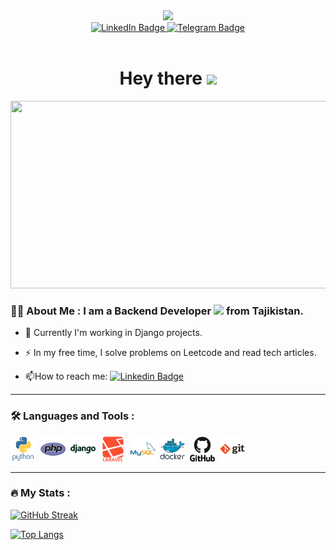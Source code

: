 <div id="header" align="center">
  <img src="https://media.giphy.com/media/xBTSwCTFkgfcdTjHMz/giphy.gif" width="100"/>

  <div id="badges">
    <a href="https://www.linkedin.com/in/khurshed-jamshedzoda-509a2a236">
      <img src="https://img.shields.io/badge/LinkedIn-blue?style=for-the-badge&logo=linkedin&logoColor=white" 
           alt="LinkedIn Badge"/>
    </a>
    <a href="https://t.me/Jkhurshed">
      <img src="https://img.shields.io/badge/Telegram-blue?logo=telegram&logoColor=white&style=for-the-badge" 
           alt="Telegram Badge"/>
    </a>
  </div>
  
  <img src="https://komarev.com/ghpvc/?username=jkhurshed&style=flat-square&color=blue" alt=""/>
  
  <h1>
    Hey there
    <img src="https://media.giphy.com/media/hvRJCLFzcasrR4ia7z/giphy.gif" width="30px"/>
  </h1>
  
</div>

<div align="center">
  <img src="https://media.giphy.com/media/dWesBcTLavkZuG35MI/giphy.gif" width="600" height="300"/>
</div>

### :man_technologist: About Me : I am a Backend Developer <img src="https://media.giphy.com/media/WUlplcMpOCEmTGBtBW/giphy.gif" width="30"> from Tajikistan.
- :seedling: Currently I'm working in Django projects.

- :zap: In my free time, I solve problems on Leetcode and read tech articles.

- :mailbox:How to reach me: [![Linkedin Badge](https://img.shields.io/badge/-Linkedin-blue?style=flat&logo=Linkedin&logoColor=white)](https://www.linkedin.com/in/khurshed-jamshedzoda-509a2a236)

---

### :hammer_and_wrench: Languages and Tools :
<div>
  <img src="https://github.com/devicons/devicon/blob/master/icons/python/python-original-wordmark.svg" title="Python" 
       alt="Pyhton" width="40" height="40"/>&nbsp;
  <img src="https://github.com/devicons/devicon/blob/master/icons/php/php-original.svg" title="PHP" 
       alt="PHP" width="40" height="40"/>&nbsp;
  <img src="https://github.com/devicons/devicon/blob/master/icons/django/django-plain-wordmark.svg" title="Django" 
       alt="Django" width="40" height="40"/>&nbsp;
  <img src="https://github.com/devicons/devicon/blob/master/icons/laravel/laravel-plain-wordmark.svg" title="Laravel" 
       alt="Laravel" width="40" height="40"/>&nbsp;
  <img src="https://github.com/devicons/devicon/blob/master/icons/mysql/mysql-original-wordmark.svg" title="MySQL"  
       alt="MySQL" width="40" height="40"/>&nbsp;
  <img src="https://github.com/devicons/devicon/blob/master/icons/docker/docker-original-wordmark.svg" title="Docker" 
       alt="Docker" width="40" height="40"/>&nbsp;
  <img src="https://github.com/devicons/devicon/blob/master/icons/github/github-original-wordmark.svg" title="Github"  
       alt="Github" width="40" height="40"/>&nbsp;
  <img src="https://github.com/devicons/devicon/blob/master/icons/git/git-original-wordmark.svg" title="Git" 
       **alt="Git" width="40" height="40"/>
</div>

---

### :fire: My Stats :
[![GitHub Streak](http://github-readme-streak-stats.herokuapp.com?user=jkhurshed&theme=dark&hide_border=true)](https://git.io/streak-stats)

[![Top Langs](https://github-readme-stats.vercel.app/api/top-langs/?username=jkhurshed&layout=compact&theme=vision-friendly-dark)](https://github.com/anuraghazra/github-readme-stats)
